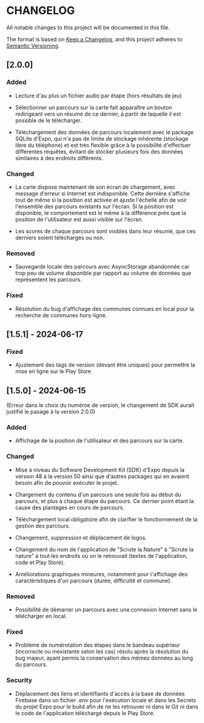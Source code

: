 # CHANGELOG

All notable changes to this project will be documented in this file.

The format is based on [Keep a Changelog](https://keepachangelog.com/), and this project adheres to [Semantic Versioning](https://semver.org/).

## [2.0.0]

### Added

- Lecture d'au plus un fichier audio par étape (hors résultats de jeu)

- Sélectionner un parcours sur la carte fait apparaître un bouton redirigeant vers un résumé de ce dernier, à partir de laquelle il est possible de le télécharger.

- Téléchargement des données de parcours localement avec le package SQLite d'Expo, qui n'a pas de limite de stockage inhérente (stockage libre du téléphone) et est très flexible grâce à la possibilité d'effectuer differentes requêtes, évitant de stocker plusieurs fois des données similaires à des endroits différents.

### Changed

- La carte dispose maintenant de son écran de chargement, avec message d'erreur si Internet est indisponible. Cette dernière s'affiche tout de même si la position est activée et ajuste l'échelle afin de voir l'ensemble des parcours existants sur l'écran. Si la position est disponible, le comportement est le même à la différence près que la position de l'utilisateur est aussi visible sur l'écran.

- Les scores de chaque parcours sont visibles dans leur résumé, que ces derniers soient téléchargés ou non.

### Removed

- Sauvegarde locale des parcours avec AsyncStorage abandonnée car trop peu de volume disponible par rapport au volume de données que représentent les parcours.

### Fixed

- Résolution du bug d'affichage des communes connues en local pour la recherche de communes hors-ligne.

## [1.5.1] - 2024-06-17

### Fixed

- Ajustement des tags de version (devant être uniques) pour permettre la mise en ligne sur le Play Store

## [1.5.0] - 2024-06-15
(Erreur dans le choix du numéroe de version, le changement de SDK aurait justifié le pasage à la version 2.0.0)

### Added

- Affichage de la position de l'utilisateur et des parcours sur la carte.

### Changed

- Mise à niveau du Software Development Kit (SDK) d'Expo depuis la version 48 à la version 50 ainsi que d'autres packages qui en avaient besoin afin de pouvoir exécuter le projet.

- Chargement du contenu d'un parcours une seule fois au début du parcours, et plus à chaque étape du parcours. Ce dernier point étant la cause des plantages en cours de parcours.

- Téléchargement local obligatoire afin de clarifier le fonctionnement de la gestion des parcours.

- Changement, suppression et déplacement de logos.

- Changement du nom de l'application de "Scrute la Nature" à "Scrute la nature" à tout les endroits où on le retrouvait (textes de l'application, code et Play Store).

- Améliorations graphiques mineures, notamment pour l'affichage des caractéristiques d'un parcours (durée, difficulté et commune).

### Removed

- Possibilité de démarrer un parcours avec une connexion Internet sans le télécharger en local.

### Fixed

- Problème de numérotation des étapes dans le bandeau supérieur (incorrecte ou inexistante selon les cas) résolu après la résolution du bug majeur, ayant permis la conservation des mêmes données au long du parcours.

### Security

- Déplacement des liens et identifiants d'accès à la base de données Firebase dans un fichier .env pour l'exécution locale et dans les Secrets du projet Expo pour le build afin de ne les retrouver ni dans le Git ni dans le code de l'application téléchargé depuis le Play Store.